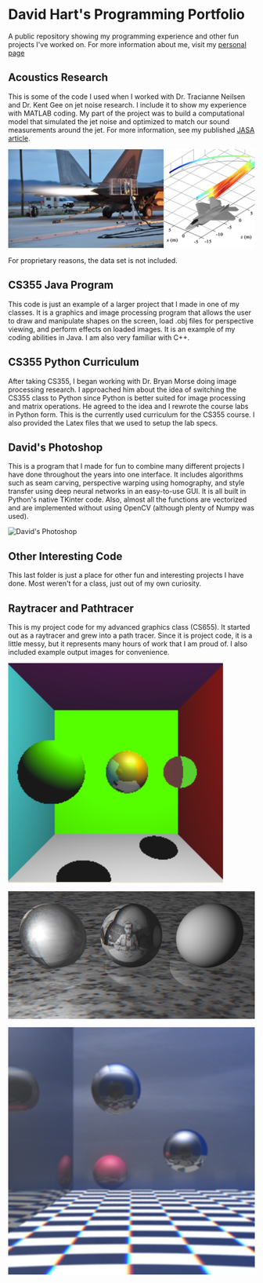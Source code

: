 # David Hart's Programming Portfolio
A public repository showing my programming experience and other fun projects I've worked on. For more information about me, visit my [personal page](http://davidhartcv.com)

## Acoustics Research

This is some of the code I used when I worked with Dr. Tracianne Neilsen and Dr. Kent Gee 
on jet noise research. I include it to show my experience with MATLAB coding. My part of the project was to build a computational model that simulated
the jet noise and optimized to match our sound measurements around the jet. For more information, see my published [JASA article](http://asa.scitation.org/doi/abs/10.1121/1.4806567).

![Acoustics Research](https://github.com/incrl/portfolio/blob/master/Acoustics%20Research/Visualization.png)

For proprietary reasons, the data set is not included.

## CS355 Java Program

This code is just an example of a larger project that I made in one of my classes.
It is a graphics and image processing program that allows the user to draw and manipulate shapes
on the screen, load .obj files for perspective viewing, and perform effects on loaded images.
It is an example of my coding abilities in Java. I am also very familiar with C++.

## CS355 Python Curriculum

After taking CS355, I began working with Dr. Bryan Morse doing image processing research. I approached
him about the idea of switching the CS355 class to Python since Python is better suited for image
processing and matrix operations. He agreed to the idea and I rewrote the course labs in Python form.
This is the currently used curriculum for the CS355 course. I also provided the Latex files that
we used to setup the lab specs.

## David's Photoshop

This is a program that I made for fun to combine many different projects I have done throughout the years into one interface. It includes algorithms such as seam carving, perspective warping using homography, and style transfer using deep neural networks in an easy-to-use GUI. It is all built in Python's native TKinter code.
Also, almost all the functions are vectorized and are implemented without using OpenCV (although plenty of Numpy was used).

![David's Photoshop](https://github.com/incrl/portfolio/blob/master/David's%20Photoshop/Visualization.gif)

## Other Interesting Code

This last folder is just a place for other fun and interesting projects I have done. Most weren't for a class, just out of my own curiosity.

## Raytracer and Pathtracer

This is my project code for my advanced graphics class (CS655). It started out as a raytracer and grew into a path tracer.
Since it is project code, it is a little messy, but it represents many hours of work that I am proud of.
I also included example output images for convenience. 

![Ray Tracer Example 1](https://github.com/incrl/portfolio/blob/master/Raytracer%20and%20Pathtracer/Example%20Outputs/Lab2Example3.png)

![Ray Tracer Example 1](https://github.com/incrl/portfolio/blob/master/Raytracer%20and%20Pathtracer/Example%20Outputs/Lab3Example1.png)

![Path Tracer Example](https://github.com/incrl/portfolio/blob/master/Raytracer%20and%20Pathtracer/Example%20Outputs/Lab4Example2.png)
